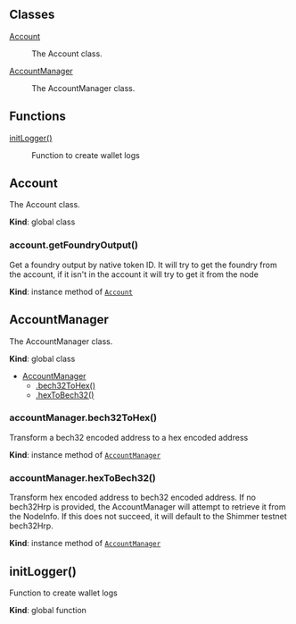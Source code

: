 ## Classes

<dl>
<dt><a href="#Account">Account</a></dt>
<dd><p>The Account class.</p></dd>
<dt><a href="#AccountManager">AccountManager</a></dt>
<dd><p>The AccountManager class.</p></dd>
</dl>

## Functions

<dl>
<dt><a href="#initLogger">initLogger()</a></dt>
<dd><p>Function to create wallet logs</p></dd>
</dl>

<a name="Account"></a>

## Account
<p>The Account class.</p>

**Kind**: global class  
<a name="Account+getFoundryOutput"></a>

### account.getFoundryOutput()
<p>Get a foundry output by native token ID. It will try to get the foundry from
the account, if it isn't in the account it will try to get it from the node</p>

**Kind**: instance method of [<code>Account</code>](#Account)  
<a name="AccountManager"></a>

## AccountManager
<p>The AccountManager class.</p>

**Kind**: global class  

* [AccountManager](#AccountManager)
    * [.bech32ToHex()](#AccountManager+bech32ToHex)
    * [.hexToBech32()](#AccountManager+hexToBech32)

<a name="AccountManager+bech32ToHex"></a>

### accountManager.bech32ToHex()
<p>Transform a bech32 encoded address to a hex encoded address</p>

**Kind**: instance method of [<code>AccountManager</code>](#AccountManager)  
<a name="AccountManager+hexToBech32"></a>

### accountManager.hexToBech32()
<p>Transform hex encoded address to bech32 encoded address. If no bech32Hrp
is provided, the AccountManager will attempt to retrieve it from the
NodeInfo. If this does not succeed, it will default to the Shimmer testnet bech32Hrp.</p>

**Kind**: instance method of [<code>AccountManager</code>](#AccountManager)  
<a name="initLogger"></a>

## initLogger()
<p>Function to create wallet logs</p>

**Kind**: global function  

